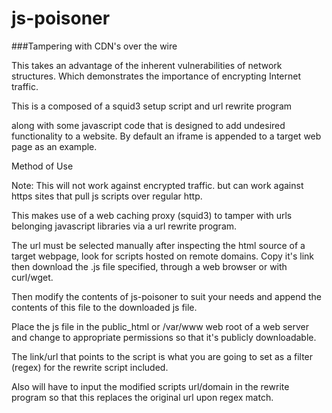 # js-poisoner
###Tampering with CDN's over the wire

This takes an advantage of the inherent vulnerabilities 
of network structures. Which demonstrates the importance 
of encrypting Internet traffic.

This is a composed of a squid3 setup script and url rewrite program

along with some javascript code that is designed to add undesired
functionality to a website. By default an iframe is appended to a
target web page as an example.


Method of Use

Note: This will not work against encrypted traffic.
but can work against https sites that pull js scripts over 
regular http.

This makes use of a web caching proxy (squid3) to tamper with
urls belonging javascript libraries via a url rewrite program.

The url must be selected manually after inspecting the html source
of a target webpage, look for scripts hosted on remote domains.
Copy it's link then download the .js file specified, through a
web browser or with curl/wget.

Then modify the contents of js-poisoner to suit your needs and
append the contents of this file to the downloaded js file.

Place the js file in the public_html or /var/www web root of a
web server and change to appropriate permissions so that it's
publicly downloadable.

The link/url that points to the script is what you are going to
set as a filter (regex) for the rewrite script included.

Also will have to input the modified scripts url/domain in the
rewrite program so that this replaces the original url upon
regex match.


